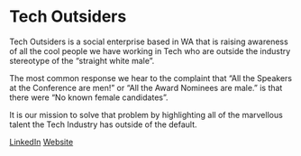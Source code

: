 # Tech Outsiders
Tech Outsiders is a social enterprise based in WA that is raising awareness of all the cool people we have working in Tech who are outside the industry stereotype of the “straight white male”.

The most common response we hear to the complaint that “All the Speakers at the Conference are men!” or “All the Award Nominees are male.” is that there were “No known female candidates”.

It is our mission to solve that problem by highlighting all of the marvellous talent the Tech Industry has outside of the default.   

[LinkedIn](https://www.linkedin.com/company/techoutsiders/)
[Website](https://techoutsiders.com.au)
